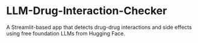 # LLM-Drug-Interaction-Checker
A Streamlit-based app that detects drug-drug interactions and side effects using free foundation LLMs from Hugging Face.
